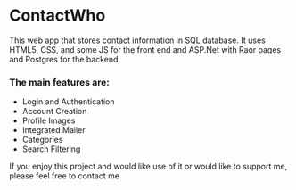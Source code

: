 # ContactWho

This web app that stores contact information in SQL database. It uses HTML5, CSS, and some JS for the front end and ASP.Net with Raor pages and Postgres for the backend.

### The main features are:
* Login and Authentication
* Account Creation
* Profile Images
* Integrated Mailer
* Categories
* Search Filtering



If you enjoy this project and would like use of it or would like to support me, please feel free to contact me
